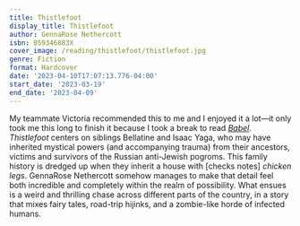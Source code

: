 ```yaml
---
title: Thistlefoot
display_title: Thistlefoot
author: GennaRose Nethercott
isbn: 059346883X
cover_image: /reading/thistlefoot/thistlefoot.jpg
genre: Fiction
format: Hardcover
date: '2023-04-10T17:07:13.776-04:00'
start_date: '2023-03-19'
end_date: '2023-04-09'
---
```


My teammate Victoria recommended this to me and I enjoyed it a lot—it only took me this long to finish it because I took a break to read [*Babel*](/reading/babel). *Thistlefoot* centers on siblings Bellatine and Isaac Yaga, who may have inherited mystical powers (and accompanying trauma) from their ancestors, victims and survivors of the Russian anti-Jewish pogroms. This family history is dredged up when they inherit a house with \[checks notes\] *chicken legs*. GennaRose Nethercott somehow manages to make that detail feel both incredible and completely within the realm of possibility. What ensues is a weird and thrilling chase across different parts of the country, in a story that mixes fairy tales, road-trip hijinks, and a zombie-like horde of infected humans.
